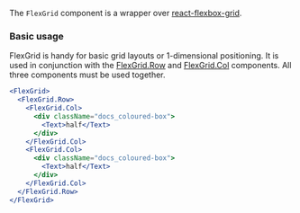 The `FlexGrid` component is a wrapper over [react-flexbox-grid](https://github.com/roylee0704/react-flexbox-grid).

### Basic usage

FlexGrid is handy for basic grid layouts or 1-dimensional positioning. It is used
in conjunction with the [FlexGrid.Row](#row) and [FlexGrid.Col](#col) components. All three components must be
used together.

```jsx
<FlexGrid>
  <FlexGrid.Row>
    <FlexGrid.Col>
      <div className="docs_coloured-box">
        <Text>half</Text>
      </div>
    </FlexGrid.Col>
    <FlexGrid.Col>
      <div className="docs_coloured-box">
        <Text>half</Text>
      </div>
    </FlexGrid.Col>
  </FlexGrid.Row>
</FlexGrid>
```
